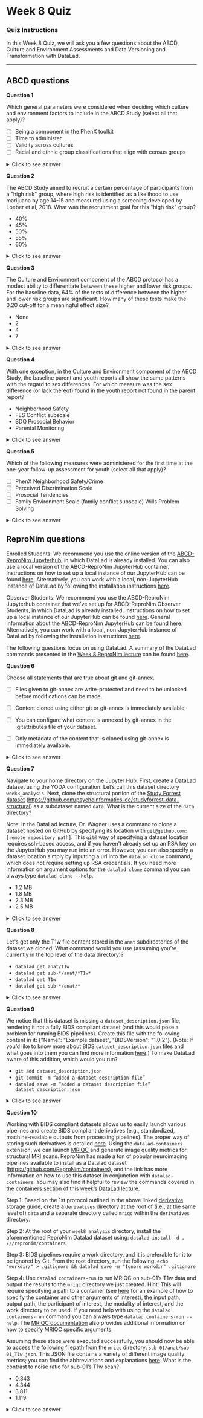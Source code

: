 # Week 8 Quiz

### Quiz Instructions

In this Week 8 Quiz, we will ask you a few questions about the ABCD Culture and Environment Assessments and Data Versioning and Transformation with DataLad.

***

## ABCD questions

**Question 1**

Which general parameters were considered when deciding which culture and environment factors to include in the ABCD Study (select all that apply)?

- [ ] Being a component in the PhenX toolkit
- [ ] Time to administer
- [ ] Validity across cultures
- [ ] Racial and ethnic group classifications that align with census groups

<details>
<summary>Click to see answer</summary>

- Being a component in the PhenX toolkit
- Time to administer
- Validity across cultures

The [Zucker et al](https://pubmed.ncbi.nlm.nih.gov/29627333/) paper specifically mentions that the census group classifications are inadequate.

***

</details>

**Question 2**

The ABCD Study aimed to recruit a certain percentage of participants from a "high risk" group, where high risk is identified as a likelihood to use marijuana by age 14-15 and measured using a screening developed by Loeber et al, 2018. What was the recruitment goal for this "high risk" group?

- 40%
- 45%
- 50%
- 55%
- 60%


<details>
<summary>Click to see answer</summary>

- 50%

***

</details>

**Question 3**

The Culture and Environment component of the ABCD protocol has a modest ability to differentiate between these higher and lower risk groups. For the baseline data, 64% of the tests of difference between the higher and lower risk groups are significant. How many of these tests make the 0.20 cut-off for a meaningful effect size?

- None
- 2
- 4
- 7


<details>
<summary>Click to see answer</summary>

- 4

This can be answered by looking at Figure 4 of the [Zucker et al](https://pubmed.ncbi.nlm.nih.gov/29627333/) paper or simply by reading its conclusion.

***

</details>

**Question 4**

With one exception, in the Culture and Environment component of the ABCD Study, the baseline parent and youth reports all show the same patterns with the regard to sex differences. For which measure was the sex difference (or lack thereof) found in the youth report not found in the parent report?

- Neighborhood Safety
- FES Conflict subscale
- SDQ Prosocial Behavior
- Parental Monitoring

<details>
<summary>Click to see answer</summary>

- Neighborhood Safety

Youth reported no sex difference in neighborhood safety, while parents reported that daughters have a lesser sense of safety in their neighborhoods than do their sons.

***

</details>

**Question 5**

Which of the following measures were administered for the first time at the one-year follow-up assessment for youth (select all that apply)?

- [ ] PhenX Neighborhood Safety/Crime
- [ ] Perceived Discrimination Scale
- [ ] Prosocial Tendencies
- [ ] Family Environment Scale (family conflict subscale) Wills Problem Solving

<details>
<summary>Click to see answer</summary>

- Perceived Discrimination Scale
- Prosocial Tendencies

***

</details>

## ReproNim questions

Enrolled Students: We recommend you use the online version of
the [ABCD-ReproNim Jupyterhub](https://docs.google.com/document/d/1kXvK2c_N9TkIAYn21WfzlCPtJvxhjW13Ftf0DwnAnlg/edit#heading=h.yb1hc7y3vc15), in
which DataLad is already installed. You can also use a local version of the ABCD-ReproNim JupyterHub container. Instructions on how to set up a local
instance of our JupyterHub can be found [here](https://neurostars.org/t/using-abcd-repronim-jupyterhub-container-locally-via-docker/17439). Alternatively,
you can work with a local, non-JupyterHub instance of DataLad by following the installation
instructions [here](https://handbook.datalad.org/en/latest/intro/installation.html).

Observer Students: We recommend you use the ABCD-ReproNim Jupyterhub container that we've set up for ABCD-ReproNim Observer Students, in which
DataLad is already installed. Instructions on how to set up a local instance of our JupyterHub can be
found [here](https://neurostars.org/t/using-abcd-repronim-jupyterhub-container-locally-via-docker/17439). General information about the
ABCD-ReproNim JupyterHub can be
found [here](https://docs.google.com/document/d/1kXvK2c_N9TkIAYn21WfzlCPtJvxhjW13Ftf0DwnAnlg/edit#heading=h.yb1hc7y3vc15). Alternatively, you can
work with a local, non-JupyterHub instance of DataLad by following the installation
instructions [here](https://handbook.datalad.org/en/latest/intro/installation.html).

The following questions focus on using DataLad. A summary of the DataLad commands presented in the [Week 8 ReproNim lecture](https://youtu.be/udLVUyZQanw) can be found [here](http://handbook.datalad.org/en/latest/code_from_chapters/ABCD.html#abcd).

**Question 6**

Choose all statements that are true about git and git-annex.


- [ ] Files given to git-annex are write-protected and need to be unlocked before modifications can be made.
- [ ] Content cloned using either git or git-annex is immediately available.
- [ ] You can configure what content is annexed by git-annex in the .gitattributes file of your dataset.
- [ ] Only metadata of the content that is cloned using git-annex is immediately available.


<details>
<summary>Click to see answer</summary>

- Files given to git-annex are write-protected and need to be unlocked before modifications can be made.
- You can configure what content is annexed by git-annex in the .gitattributes file of your dataset.
- Only metadata of the content that is cloned using git-annex is immediately available.

***

</details>

**Question 7**

Navigate to your home directory on the Jupyter Hub. First, create a DataLad dataset using the YODA configuration. Let’s call this dataset directory `week8_analysis`. Next, clone the structural portion of the [Study Forrest dataset](https://github.com/psychoinformatics-de/studyforrest-data-structural) (https://github.com/psychoinformatics-de/studyforrest-data-structural) as a subdataset named `data`. What is the current size of the `data` directory?

Note: in the DataLad lecture, Dr. Wagner uses a command to clone a dataset hosted on GitHub by specifying its location with `git@github.com:[remote repository path]`. This `git@` way of specifying a dataset location requires ssh-based access, and if you haven't already set up an RSA key on the JupyterHub you may run into an error. However, you can also specify a dataset location simply by inputting a url into the `datalad clone` command, which does not require setting up RSA credentials. If you need more information on argument options for the `datalad clone` command you can always type `datalad clone --help`.

- 1.2 MB
- 1.8 MB
- 2.3 MB
- 2.5 MB


<details>
<summary>Click to see answer</summary>

- 1.8 MB

Datalad solution
- `datalad create -c yoda week8_analysis`
- `cd week8_analysis`
- `datalad clone -d . https://github.com/psychoinformatics-de/studyforrest-data-structural.git data`
- `cd data`
- `du sh`

***

</details>

**Question 8**

Let's get only the T1w file content stored in the `anat` subdirectories of the dataset we cloned. What command would you use (assuming you’re currently in the top level of the data directory)?

- `datalad get anat/T1w`
- `datalad get sub-*/anat/*T1w*`
- `datalad get T1w`
- `datalad get sub-*/anat/*`

<details>
<summary>Click to see answer</summary>

- `datalad get sub-*/anat/*T1w*`

***

</details>

**Question 9**

We notice that this dataset is missing a `dataset_description.json` file, rendering it not a fully BIDS compliant dataset (and this would pose a problem for running BIDS pipelines). Create this file with the following content in it: {"Name": "Example dataset", "BIDSVersion": "1.0.2"}. (Note: If you’d like to know more about BIDS `dataset_description.json` files and what goes into them you can find more information [here](https://bids-specification.readthedocs.io/en/stable/03-modality-agnostic-files.html).) To make DataLad aware of this addition, which would you run?

- `git add dataset_description.json`
- `git commit -m “added a dataset description file”`
- `datalad save -m “added a dataset description file” dataset_description.json`

<details>
<summary>Click to see answer</summary>

- `datalad save -m “added a dataset description file” dataset_description.json`

***

</details>

**Question 10**

Working with BIDS compliant datasets allows us to easily launch various pipelines and create BIDS compliant derivatives (e.g., standardized, machine-readable outputs from processing pipelines). The proper way of storing such derivatives is detailed [here](https://bids-specification.readthedocs.io/en/latest/02-common-principles.html#storage-of-derived-datasets). Using the `datalad-containers` extension, we can launch [MRIQC](https://mriqc.readthedocs.io/en/latest/) and generate image quality metrics for structural MRI scans. ReproNim has made a ton of popular neuroimaging pipelines available to install as a Datalad dataset (https://github.com/ReproNim/containers), and the link has more information on how to use this dataset in conjunction with `datalad-containers`.  You may also find it helpful to review the commands covered in the [containers section](http://handbook.datalad.org/en/latest/code_from_chapters/ABCD.html#computational-reproducibility) of this week’s [DataLad lecture](https://youtu.be/udLVUyZQanw?t=1962).

Step 1: Based on the 1st protocol outlined in the above linked [derivative storage guide](https://bids-specification.readthedocs.io/en/latest/02-common-principles.html#storage-of-derived-datasets), create a `derivatives` directory at the root of (i.e., at the same level of) `data` and a separate directory called `mriqc` within the `derivatives` directory.

Step 2: At the root of your `week8_analysis` directory, install the aforementioned ReproNim Datalad dataset using: `datalad install -d . ///repronim/containers`

Step 3: BIDS pipelines require a work directory, and it is preferable for it to be ignored by Git. From the root directory, run the following: `echo "workdir/" > .gitignore && datalad save -m "Ignore workdir" .gitignore`

Step 4: Use `datalad containers-run` to run MRIQC on sub-01’s T1w data and output the results to the `mriqc` directory we just created. Hint: This will require specifying a path to a container (see [here](https://github.com/ReproNim/containers#a-typical-workflow) for an example of how to specify the container and other arguments of interest), the input path, output path, the participant of interest, the modality of interest, and the work directory to be used. If you need help with using the `datalad containers-run` command you can always type `datalad containers-run --help`. The [MRIQC documentation](https://mriqc.readthedocs.io/en/latest/) also provides additional information on how to specify MRIQC specific arguments.

Assuming these steps were executed successfully, you should now be able to access the following filepath from the `mriqc` directory: `sub-01/anat/sub-01_T1w.json`. This JSON file contains a variety of different image quality metrics; you can find the abbreviations and explanations [here](https://mriqc.readthedocs.io/en/latest/iqms/t1w.html). What is the contrast to noise ratio for sub-01’s T1w scan?


- 0.343
- 4.344
- 3.811
- 1.119

<details>
<summary>Click to see answer</summary>

- 3.811

Datalad solution: 
- `cd /home/joyvan/week8_analysis`
- `mkdir data/derivatives/mriqc`
- `datalad install -d . ///repronim/containers`
- `echo "workdir/" > .gitignore && datalad save -m "Ignore workdir" .gitignore`
- `datalad containers-run -n containers/bids-mriqc --input data/sub-01/anat/sub-01_T1w.nii.gz --output data/derivatives/mriqc data '{outputs}' --participant-label 01 -m T1w -w workdir`

Note that the --input to Datalad differs from the input argument to mriqc. This is because we're specifying a specific file for Datalad to download as opposed to the root of the BIDS directory that MRIQC expects. The output is the same for both Datalad and MRIQC.

</details>
